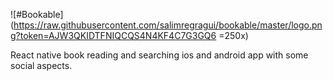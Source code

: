 ![#Bookable](https://raw.githubusercontent.com/salimregragui/bookable/master/logo.png?token=AJW3QKIDTFNIQCQS4N4KF4C7G3GQ6 =250x)

React native book reading and searching ios and android app with some social aspects.
